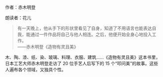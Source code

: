 作者：赤木明登

朗读者：花儿

> 有一天晚上，他从手下的形状里看见了自身，知道了不用语言也能表达自我，能通过一件作品将自己与他人相连。之后，他便开始全身心地投入工作。  
> ——赤木明登《造物有灵且美》

木、陶、漆、纸、染、玻璃、料理、衣服、建筑……《造物有灵且美》这本书里，日本工艺大师赤木明登走访了 20 位手艺人后写下的 15 个“叩问美”的故事。这些人遍布各个领域，又独具个性。

